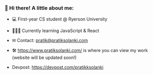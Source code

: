 ### 👋 Hi there! A little about me:

- 💻 First-year CS student @ Ryerson University
- 👨🏽‍💻 Currently learning JavaScript & React
- ✉ Contact: pratik@pratiksolanki.com
- 🛠 https://www.pratiksolanki.com/ is where you can view my work (website will be updated soon!)

- Devpost: https://devpost.com/pratikksolanki

